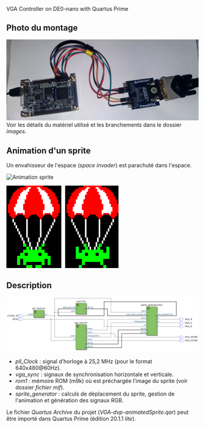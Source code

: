 VGA Controller on DE0-nano with Quartus Prime

## Photo du montage
![Photo du montage](/images/photo-montage.jpg?raw=true "Photo du montage")
Voir les détails du matériel utilisé et les branchements dans le dossier *images*.


## Animation d'un sprite
Un envahisseur de l'espace (*space invader*) est parachuté dans l'espace.

![Animation sprite](/videos/FPGAanimatedSprite.gif?raw=true "Animation sprite")

![sprite](/images/invaders_parachute.gif?raw=true "sprite")

## Description

![schema RTL](/images/rtl_view_sprite.png?raw=true "Analyse RTL")

- *pll_Clock* : signal d’horloge à 25,2 MHz (pour le format 640x480@60Hz).
- *vga_sync* : signaux de synchronisation horizontale et verticale.
- *rom1* : mémoire ROM (m9k) où est préchargée l’image du sprite (voir dossier *fichier mif*).
- *sprite_generator* : calculs de déplacement du sprite, gestion de l'animation et génération des signaux RGB.

Le fichier *Quartus Archive*  du projet (*VGA-dvp-animatedSprite.qar*) peut être importé dans Quartus Prime (édition 20.1.1 *lite*).
